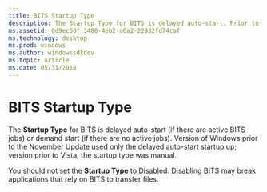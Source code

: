 ```yaml
---
title: BITS Startup Type
description: The Startup Type for BITS is delayed auto-start. Prior to Windows Vista   The Startup Type for BITS is Manual. When a BITS job is created, the Startup Type changes to Automatic. The Startup Type returns to Manual when all jobs are complete or canceled.
ms.assetid: 0d9ec60f-3488-4eb2-a6a2-22932fd74caf
ms.technology: desktop
ms.prod: windows
ms.author: windowssdkdev
ms.topic: article
ms.date: 05/31/2018
---
```


# BITS Startup Type

The **Startup Type** for BITS is delayed auto-start (if there are active BITS jobs) or demand start (if there are no active jobs). Version of Windows prior to the November Update used only the delayed auto-start startup up; version prior to Vista, the startup type was manual.

You should not set the **Startup Type** to Disabled. Disabling BITS may break applications that rely on BITS to transfer files.

 

 




